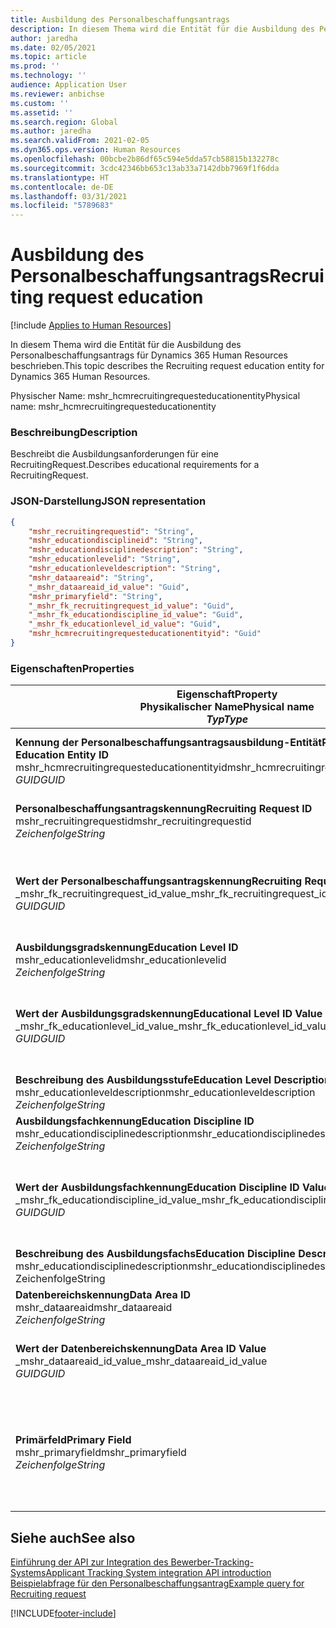 ```yaml
---
title: Ausbildung des Personalbeschaffungsantrags
description: In diesem Thema wird die Entität für die Ausbildung des Personalbeschaffungsantrags für Dynamics 365 Human Resources beschrieben.
author: jaredha
ms.date: 02/05/2021
ms.topic: article
ms.prod: ''
ms.technology: ''
audience: Application User
ms.reviewer: anbichse
ms.custom: ''
ms.assetid: ''
ms.search.region: Global
ms.author: jaredha
ms.search.validFrom: 2021-02-05
ms.dyn365.ops.version: Human Resources
ms.openlocfilehash: 00bcbe2b86df65c594e5dda57cb58815b132278c
ms.sourcegitcommit: 3cdc42346bb653c13ab33a7142dbb7969f1f6dda
ms.translationtype: HT
ms.contentlocale: de-DE
ms.lasthandoff: 03/31/2021
ms.locfileid: "5789683"
---
```

# <a name="recruiting-request-education"></a><span data-ttu-id="526f1-103">Ausbildung des Personalbeschaffungsantrags</span><span class="sxs-lookup"><span data-stu-id="526f1-103">Recruiting request education</span></span>

[!include [Applies to Human Resources](../includes/applies-to-hr.md)]

<span data-ttu-id="526f1-104">In diesem Thema wird die Entität für die Ausbildung des Personalbeschaffungsantrags für Dynamics 365 Human Resources beschrieben.</span><span class="sxs-lookup"><span data-stu-id="526f1-104">This topic describes the Recruiting request education entity for Dynamics 365 Human Resources.</span></span>

<span data-ttu-id="526f1-105">Physischer Name: mshr_hcmrecruitingrequesteducationentity</span><span class="sxs-lookup"><span data-stu-id="526f1-105">Physical name: mshr_hcmrecruitingrequesteducationentity</span></span>

### <a name="description"></a><span data-ttu-id="526f1-106">Beschreibung</span><span class="sxs-lookup"><span data-stu-id="526f1-106">Description</span></span>

<span data-ttu-id="526f1-107">Beschreibt die Ausbildungsanforderungen für eine RecruitingRequest.</span><span class="sxs-lookup"><span data-stu-id="526f1-107">Describes educational requirements for a RecruitingRequest.</span></span>

### <a name="json-representation"></a><span data-ttu-id="526f1-108">JSON-Darstellung</span><span class="sxs-lookup"><span data-stu-id="526f1-108">JSON representation</span></span>

```json
{
    "mshr_recruitingrequestid": "String",
    "mshr_educationdisciplineid": "String",
    "mshr_educationdisciplinedescription": "String",
    "mshr_educationlevelid": "String",
    "mshr_educationleveldescription": "String",
    "mshr_dataareaid": "String",
    "_mshr_dataareaid_id_value": "Guid",
    "mshr_primaryfield": "String",
    "_mshr_fk_recruitingrequest_id_value": "Guid",
    "_mshr_fk_educationdiscipline_id_value": "Guid",
    "_mshr_fk_educationlevel_id_value": "Guid",
    "mshr_hcmrecruitingrequesteducationentityid": "Guid"
}
```

### <a name="properties"></a><span data-ttu-id="526f1-109">Eigenschaften</span><span class="sxs-lookup"><span data-stu-id="526f1-109">Properties</span></span>

| <span data-ttu-id="526f1-110">Eigenschaft</span><span class="sxs-lookup"><span data-stu-id="526f1-110">Property</span></span><br><span data-ttu-id="526f1-111">**Physikalischer Name**</span><span class="sxs-lookup"><span data-stu-id="526f1-111">**Physical name**</span></span><br><span data-ttu-id="526f1-112">**_Typ_**</span><span class="sxs-lookup"><span data-stu-id="526f1-112">**_Type_**</span></span> | <span data-ttu-id="526f1-113">Verwenden</span><span class="sxs-lookup"><span data-stu-id="526f1-113">Use</span></span> | <span data-ttu-id="526f1-114">Beschreibung</span><span class="sxs-lookup"><span data-stu-id="526f1-114">Description</span></span> |
| --- | --- | --- |
| <span data-ttu-id="526f1-115">**Kennung der Personalbeschaffungsantragsausbildung-Entität**</span><span class="sxs-lookup"><span data-stu-id="526f1-115">**Recruiting Request Education Entity ID**</span></span><br><span data-ttu-id="526f1-116">mshr_hcmrecruitingrequesteducationentityid</span><span class="sxs-lookup"><span data-stu-id="526f1-116">mshr_hcmrecruitingrequesteducationentityid</span></span><br><span data-ttu-id="526f1-117">*GUID*</span><span class="sxs-lookup"><span data-stu-id="526f1-117">*GUID*</span></span> | <span data-ttu-id="526f1-118">Schreibgeschützt</span><span class="sxs-lookup"><span data-stu-id="526f1-118">Read-only</span></span><br><span data-ttu-id="526f1-119">Erforderlich</span><span class="sxs-lookup"><span data-stu-id="526f1-119">Required</span></span> | <span data-ttu-id="526f1-120">Vom System generierter eindeutiger Bezeichner für den Datensatz Personalbeschaffungsantragsausbildung.</span><span class="sxs-lookup"><span data-stu-id="526f1-120">System-generated unique identifier for the Recruiting Request Education record.</span></span> |
| <span data-ttu-id="526f1-121">**Personalbeschaffungsantragskennung**</span><span class="sxs-lookup"><span data-stu-id="526f1-121">**Recruiting Request ID**</span></span><br><span data-ttu-id="526f1-122">mshr_recruitingrequestid</span><span class="sxs-lookup"><span data-stu-id="526f1-122">mshr_recruitingrequestid</span></span><br><span data-ttu-id="526f1-123">*Zeichenfolge*</span><span class="sxs-lookup"><span data-stu-id="526f1-123">*String*</span></span> | <span data-ttu-id="526f1-124">Einmal schreiben</span><span class="sxs-lookup"><span data-stu-id="526f1-124">Write-once</span></span><br><span data-ttu-id="526f1-125">Erforderlich</span><span class="sxs-lookup"><span data-stu-id="526f1-125">Required</span></span> | <span data-ttu-id="526f1-126">Der vom Benutzer lesbare eindeutige Bezeichner des zugehörigen Personalbeschaffungsantrags.</span><span class="sxs-lookup"><span data-stu-id="526f1-126">The user-readable unique identifier of the related recruiting request.</span></span> |
| <span data-ttu-id="526f1-127">**Wert der Personalbeschaffungsantragskennung**</span><span class="sxs-lookup"><span data-stu-id="526f1-127">**Recruiting Request ID Value**</span></span><br><span data-ttu-id="526f1-128">_mshr_fk_recruitingrequest_id_value</span><span class="sxs-lookup"><span data-stu-id="526f1-128">_mshr_fk_recruitingrequest_id_value</span></span><br><span data-ttu-id="526f1-129">*GUID*</span><span class="sxs-lookup"><span data-stu-id="526f1-129">*GUID*</span></span> | <span data-ttu-id="526f1-130">Schreibgeschützt</span><span class="sxs-lookup"><span data-stu-id="526f1-130">Read-only</span></span><br><span data-ttu-id="526f1-131">Erforderlich</span><span class="sxs-lookup"><span data-stu-id="526f1-131">Required</span></span><br><span data-ttu-id="526f1-132">Fremdschlüssel: mshr_hcmrecruitingrequestentityid von mshr_hcmrecruitingrequestentity</span><span class="sxs-lookup"><span data-stu-id="526f1-132">Foreign key: mshr_hcmrecruitingrequestentityid of mshr_hcmrecruitingrequestentity</span></span> | <span data-ttu-id="526f1-133">Vom System generierter eindeutiger Bezeichner des zugehörigen Personalbeschaffungsantrags.</span><span class="sxs-lookup"><span data-stu-id="526f1-133">System-generated unique identifier of the related recruiting request.</span></span> |
| <span data-ttu-id="526f1-134">**Ausbildungsgradskennung**</span><span class="sxs-lookup"><span data-stu-id="526f1-134">**Education Level ID**</span></span><br><span data-ttu-id="526f1-135">mshr_educationlevelid</span><span class="sxs-lookup"><span data-stu-id="526f1-135">mshr_educationlevelid</span></span><br><span data-ttu-id="526f1-136">*Zeichenfolge*</span><span class="sxs-lookup"><span data-stu-id="526f1-136">*String*</span></span> | <span data-ttu-id="526f1-137">Einmal schreiben</span><span class="sxs-lookup"><span data-stu-id="526f1-137">Write-once</span></span><br><span data-ttu-id="526f1-138">Erforderlich</span><span class="sxs-lookup"><span data-stu-id="526f1-138">Required</span></span> | <span data-ttu-id="526f1-139">Die erforderliche Stufe der Ausbildung.</span><span class="sxs-lookup"><span data-stu-id="526f1-139">The level of education required.</span></span> |
| <span data-ttu-id="526f1-140">**Wert der Ausbildungsgradskennung**</span><span class="sxs-lookup"><span data-stu-id="526f1-140">**Educational Level ID Value**</span></span><br><span data-ttu-id="526f1-141">_mshr_fk_educationlevel_id_value</span><span class="sxs-lookup"><span data-stu-id="526f1-141">_mshr_fk_educationlevel_id_value</span></span><br><span data-ttu-id="526f1-142">*GUID*</span><span class="sxs-lookup"><span data-stu-id="526f1-142">*GUID*</span></span> | <span data-ttu-id="526f1-143">Schreibgeschützt</span><span class="sxs-lookup"><span data-stu-id="526f1-143">Read-only</span></span><br><span data-ttu-id="526f1-144">Erforderlich</span><span class="sxs-lookup"><span data-stu-id="526f1-144">Required</span></span><br><span data-ttu-id="526f1-145">Fremdschlüssel: mshr_hcmeducationlevelentityid von mshr_hcmeducationlevelentity</span><span class="sxs-lookup"><span data-stu-id="526f1-145">Foreign key: mshr_hcmeducationlevelentityid of mshr_hcmeducationlevelentity</span></span> | <span data-ttu-id="526f1-146">Vom System generierter eindeutiger Bezeichner der erforderlichen Stufe der Ausbildung.</span><span class="sxs-lookup"><span data-stu-id="526f1-146">System-generated unique identifier of the level of education required.</span></span> |
| <span data-ttu-id="526f1-147">**Beschreibung des Ausbildungsstufe**</span><span class="sxs-lookup"><span data-stu-id="526f1-147">**Education Level Description**</span></span><br><span data-ttu-id="526f1-148">mshr_educationleveldescription</span><span class="sxs-lookup"><span data-stu-id="526f1-148">mshr_educationleveldescription</span></span><br><span data-ttu-id="526f1-149">*Zeichenfolge*</span><span class="sxs-lookup"><span data-stu-id="526f1-149">*String*</span></span> | <span data-ttu-id="526f1-150">Schreibgeschützt</span><span class="sxs-lookup"><span data-stu-id="526f1-150">Read-only</span></span><br><span data-ttu-id="526f1-151">Erforderlich</span><span class="sxs-lookup"><span data-stu-id="526f1-151">Required</span></span> | <span data-ttu-id="526f1-152">Die Beschreibung der erforderlichen Stufe für die Qualifikation.</span><span class="sxs-lookup"><span data-stu-id="526f1-152">The description of the level required for the skill.</span></span> |
| <span data-ttu-id="526f1-153">**Ausbildungsfachkennung**</span><span class="sxs-lookup"><span data-stu-id="526f1-153">**Education Discipline ID**</span></span><br><span data-ttu-id="526f1-154">mshr_educationdisciplinedescription</span><span class="sxs-lookup"><span data-stu-id="526f1-154">mshr_educationdisciplinedescription</span></span><br><span data-ttu-id="526f1-155">*Zeichenfolge*</span><span class="sxs-lookup"><span data-stu-id="526f1-155">*String*</span></span> | <span data-ttu-id="526f1-156">Einmal schreiben</span><span class="sxs-lookup"><span data-stu-id="526f1-156">Write-once</span></span><br><span data-ttu-id="526f1-157">Erforderlich</span><span class="sxs-lookup"><span data-stu-id="526f1-157">Required</span></span> | <span data-ttu-id="526f1-158">Der Bereich des Ausbildungsfachs.</span><span class="sxs-lookup"><span data-stu-id="526f1-158">The area of educational discipline.</span></span> |
| <span data-ttu-id="526f1-159">**Wert der Ausbildungsfachkennung**</span><span class="sxs-lookup"><span data-stu-id="526f1-159">**Education Discipline ID Value**</span></span><br><span data-ttu-id="526f1-160">_mshr_fk_educationdiscipline_id_value</span><span class="sxs-lookup"><span data-stu-id="526f1-160">_mshr_fk_educationdiscipline_id_value</span></span><br><span data-ttu-id="526f1-161">*GUID*</span><span class="sxs-lookup"><span data-stu-id="526f1-161">*GUID*</span></span> | <span data-ttu-id="526f1-162">Schreibgeschützt</span><span class="sxs-lookup"><span data-stu-id="526f1-162">Read-only</span></span><br><span data-ttu-id="526f1-163">Erforderlich</span><span class="sxs-lookup"><span data-stu-id="526f1-163">Required</span></span><br><span data-ttu-id="526f1-164">Fremdschlüssel: mshr_hcmeducationdisciplineentityid von mshr_hcmeducationdisciplineentity</span><span class="sxs-lookup"><span data-stu-id="526f1-164">Foreign key: mshr_hcmeducationdisciplineentityid of mshr_hcmeducationdisciplineentity</span></span> | <span data-ttu-id="526f1-165">Vom System generierter eindeutiger Bezeichner des Gebiets des Ausbildungsfachs.</span><span class="sxs-lookup"><span data-stu-id="526f1-165">System-generated unique identifier of the area of educational discipline.</span></span> |
| <span data-ttu-id="526f1-166">**Beschreibung des Ausbildungsfachs**</span><span class="sxs-lookup"><span data-stu-id="526f1-166">**Education Discipline Description**</span></span><br><span data-ttu-id="526f1-167">mshr_educationdisciplinedescription</span><span class="sxs-lookup"><span data-stu-id="526f1-167">mshr_educationdisciplinedescription</span></span><br><span data-ttu-id="526f1-168">Zeichenfolge</span><span class="sxs-lookup"><span data-stu-id="526f1-168">String</span></span> | <span data-ttu-id="526f1-169">Schreibgeschützt</span><span class="sxs-lookup"><span data-stu-id="526f1-169">Read-only</span></span><br><span data-ttu-id="526f1-170">Erforderlich</span><span class="sxs-lookup"><span data-stu-id="526f1-170">Required</span></span> | <span data-ttu-id="526f1-171">Die Beschreibung des Gebiets des Ausbildungsfachs.</span><span class="sxs-lookup"><span data-stu-id="526f1-171">The description of the area of educational discipline.</span></span> |
| <span data-ttu-id="526f1-172">**Datenbereichskennung**</span><span class="sxs-lookup"><span data-stu-id="526f1-172">**Data Area ID**</span></span><br><span data-ttu-id="526f1-173">mshr_dataareaid</span><span class="sxs-lookup"><span data-stu-id="526f1-173">mshr_dataareaid</span></span><br><span data-ttu-id="526f1-174">*Zeichenfolge*</span><span class="sxs-lookup"><span data-stu-id="526f1-174">*String*</span></span> | <span data-ttu-id="526f1-175">Lesen/Schreiben</span><span class="sxs-lookup"><span data-stu-id="526f1-175">Read/write</span></span><br><span data-ttu-id="526f1-176">Optional</span><span class="sxs-lookup"><span data-stu-id="526f1-176">Optional</span></span> | <span data-ttu-id="526f1-177">Gibt die juristische Person (Firma) an.</span><span class="sxs-lookup"><span data-stu-id="526f1-177">Specifies the legal entity (company).</span></span>|
| <span data-ttu-id="526f1-178">**Wert der Datenbereichskennung**</span><span class="sxs-lookup"><span data-stu-id="526f1-178">**Data Area ID Value**</span></span><br><span data-ttu-id="526f1-179">_mshr_dataareaid_id_value</span><span class="sxs-lookup"><span data-stu-id="526f1-179">_mshr_dataareaid_id_value</span></span><br><span data-ttu-id="526f1-180">*GUID*</span><span class="sxs-lookup"><span data-stu-id="526f1-180">*GUID*</span></span> | <span data-ttu-id="526f1-181">Schreibgeschützt</span><span class="sxs-lookup"><span data-stu-id="526f1-181">Read-only</span></span><br><span data-ttu-id="526f1-182">Optional</span><span class="sxs-lookup"><span data-stu-id="526f1-182">Optional</span></span><br><span data-ttu-id="526f1-183">Fremdschlüssel: cdm_companyid der Entität cdm_company</span><span class="sxs-lookup"><span data-stu-id="526f1-183">Foreign key: cdm_companyid of cdm_company entity</span></span> | <span data-ttu-id="526f1-184">Vom System generierter GUID-Wert, der die juristische Person (Firma) identifiziert.</span><span class="sxs-lookup"><span data-stu-id="526f1-184">System-generated GUID value identifying the legal entity (company).</span></span> |
| <span data-ttu-id="526f1-185">**Primärfeld**</span><span class="sxs-lookup"><span data-stu-id="526f1-185">**Primary Field**</span></span><br><span data-ttu-id="526f1-186">mshr_primaryfield</span><span class="sxs-lookup"><span data-stu-id="526f1-186">mshr_primaryfield</span></span><br><span data-ttu-id="526f1-187">*Zeichenfolge*</span><span class="sxs-lookup"><span data-stu-id="526f1-187">*String*</span></span> | <span data-ttu-id="526f1-188">Schreibgeschützt</span><span class="sxs-lookup"><span data-stu-id="526f1-188">Read-only</span></span><br><span data-ttu-id="526f1-189">Erforderlich</span><span class="sxs-lookup"><span data-stu-id="526f1-189">Required</span></span> | <span data-ttu-id="526f1-190">Verkettung des Werts des Personalbeschaffungsantrags, der Ausbildungsstufenkennung und der Ausbildungsfachkennung als weitere Methode zur eindeutigen Identifizierung des Datensatzes.</span><span class="sxs-lookup"><span data-stu-id="526f1-190">Concatenation of Recruiting Request value, Education Level ID, and Education Discipline ID as another method to uniquely identify the record.</span></span> |

## <a name="see-also"></a><span data-ttu-id="526f1-191">Siehe auch</span><span class="sxs-lookup"><span data-stu-id="526f1-191">See also</span></span>

[<span data-ttu-id="526f1-192">Einführung der API zur Integration des Bewerber-Tracking-Systems</span><span class="sxs-lookup"><span data-stu-id="526f1-192">Applicant Tracking System integration API introduction</span></span>](hr-admin-integration-ats-api-introduction.md)<br>
[<span data-ttu-id="526f1-193">Beispielabfrage für den Personalbeschaffungsantrag</span><span class="sxs-lookup"><span data-stu-id="526f1-193">Example query for Recruiting request</span></span>](hr-admin-integration-ats-api-recruiting-request-example-query.md)



[!INCLUDE[footer-include](../includes/footer-banner.md)]
